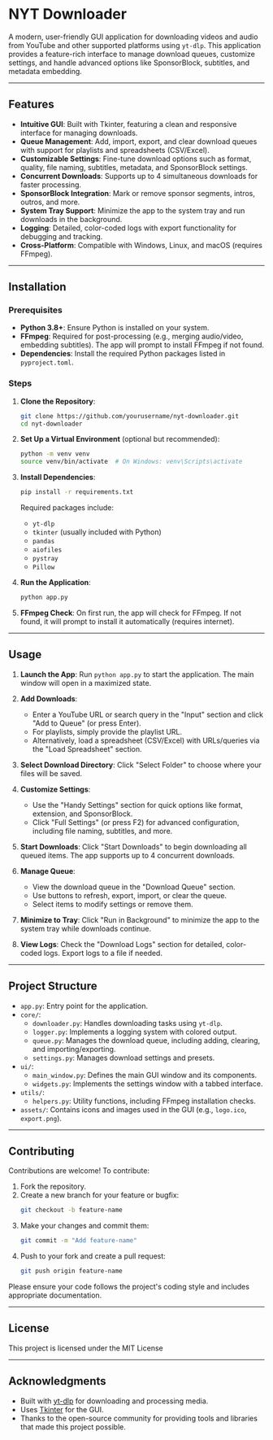 # NYT Downloader

A modern, user-friendly GUI application for downloading videos and audio from YouTube and other supported platforms using `yt-dlp`. This application provides a feature-rich interface to manage download queues, customize settings, and handle advanced options like SponsorBlock, subtitles, and metadata embedding.

---

## Features

- **Intuitive GUI**: Built with Tkinter, featuring a clean and responsive interface for managing downloads.
- **Queue Management**: Add, import, export, and clear download queues with support for playlists and spreadsheets (CSV/Excel).
- **Customizable Settings**: Fine-tune download options such as format, quality, file naming, subtitles, metadata, and SponsorBlock settings.
- **Concurrent Downloads**: Supports up to 4 simultaneous downloads for faster processing.
- **SponsorBlock Integration**: Mark or remove sponsor segments, intros, outros, and more.
- **System Tray Support**: Minimize the app to the system tray and run downloads in the background.
- **Logging**: Detailed, color-coded logs with export functionality for debugging and tracking.
- **Cross-Platform**: Compatible with Windows, Linux, and macOS (requires FFmpeg).

---

## Installation

### Prerequisites
- **Python 3.8+**: Ensure Python is installed on your system.
- **FFmpeg**: Required for post-processing (e.g., merging audio/video, embedding subtitles). The app will prompt to install FFmpeg if not found.
- **Dependencies**: Install the required Python packages listed in `pyproject.toml`.

### Steps
1. **Clone the Repository**:
   ```bash
   git clone https://github.com/yourusername/nyt-downloader.git
   cd nyt-downloader
   ```

2. **Set Up a Virtual Environment** (optional but recommended):
   ```bash
   python -m venv venv
   source venv/bin/activate  # On Windows: venv\Scripts\activate
   ```

3. **Install Dependencies**:
   ```bash
   pip install -r requirements.txt
   ```
   Required packages include:
   - `yt-dlp`
   - `tkinter` (usually included with Python)
   - `pandas`
   - `aiofiles`
   - `pystray`
   - `Pillow`

4. **Run the Application**:
   ```bash
   python app.py
   ```

5. **FFmpeg Check**: On first run, the app will check for FFmpeg. If not found, it will prompt to install it automatically (requires internet).

---

## Usage

1. **Launch the App**:
   Run `python app.py` to start the application. The main window will open in a maximized state.

2. **Add Downloads**:
   - Enter a YouTube URL or search query in the "Input" section and click "Add to Queue" (or press Enter).
   - For playlists, simply provide the playlist URL.
   - Alternatively, load a spreadsheet (CSV/Excel) with URLs/queries via the "Load Spreadsheet" section.

3. **Select Download Directory**:
   Click "Select Folder" to choose where your files will be saved.

4. **Customize Settings**:
   - Use the "Handy Settings" section for quick options like format, extension, and SponsorBlock.
   - Click "Full Settings" (or press F2) for advanced configuration, including file naming, subtitles, and more.

5. **Start Downloads**:
   Click "Start Downloads" to begin downloading all queued items. The app supports up to 4 concurrent downloads.

6. **Manage Queue**:
   - View the download queue in the "Download Queue" section.
   - Use buttons to refresh, export, import, or clear the queue.
   - Select items to modify settings or remove them.

7. **Minimize to Tray**:
   Click "Run in Background" to minimize the app to the system tray while downloads continue.

8. **View Logs**:
   Check the "Download Logs" section for detailed, color-coded logs. Export logs to a file if needed.

---

## Project Structure

- `app.py`: Entry point for the application.
- `core/`:
  - `downloader.py`: Handles downloading tasks using `yt-dlp`.
  - `logger.py`: Implements a logging system with colored output.
  - `queue.py`: Manages the download queue, including adding, clearing, and importing/exporting.
  - `settings.py`: Manages download settings and presets.
- `ui/`:
  - `main_window.py`: Defines the main GUI window and its components.
  - `widgets.py`: Implements the settings window with a tabbed interface.
- `utils/`:
   - `helpers.py`: Utility functions, including FFmpeg installation checks.
- `assets/`: Contains icons and images used in the GUI (e.g., `logo.ico`, `export.png`).

---

## Contributing

Contributions are welcome! To contribute:

1. Fork the repository.
2. Create a new branch for your feature or bugfix:
   ```bash
   git checkout -b feature-name
   ```
3. Make your changes and commit them:
   ```bash
   git commit -m "Add feature-name"
   ```
4. Push to your fork and create a pull request:
   ```bash
   git push origin feature-name
   ```

Please ensure your code follows the project's coding style and includes appropriate documentation.

---

## License

This project is licensed under the MIT License

---

## Acknowledgments

- Built with [yt-dlp](https://github.com/yt-dlp/yt-dlp) for downloading and processing media.
- Uses [Tkinter](https://docs.python.org/3/library/tkinter.html) for the GUI.
- Thanks to the open-source community for providing tools and libraries that made this project possible.
